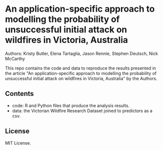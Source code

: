 # An application-specific approach to modelling the probability of unsuccessful initial attack on wildfires in Victoria, Australia

Authors: Kristy Butler, Elena Tartaglia, Jason Rennie, Stephen Deutsch, Nick McCarthy

This repo contains the code and data to reproduce the results presented in the article "An application-specific approach to modelling the probability of unsuccessful initial attack on wildfires in Victoria, Australia" by the Authors. 

## Contents

- code: R and Python files that produce the analysis results.
- data: the Victorian Wildfire Research Dataset joined to predictors as a csv.

## License

MIT License.
